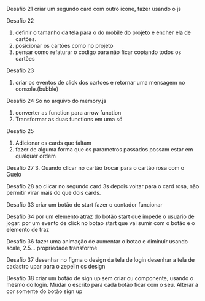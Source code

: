 Desafio 21
criar um segundo card com outro icone, fazer usando o js

Desafio 22
1. definir o tamanho da tela para o do mobile do projeto e encher ela de cartões.
2. posicionar os cartões como no projeto
3. pensar como refaturar o codigo para não ficar copiando todos os cartões

Desafio 23
1. criar os eventos de click dos cartoes e retornar uma mensagem no console.(bubble)

Desafio 24
Só no arquivo do memory.js
1. converter as function para arrow function
2. Transformar as duas functions em uma só

Desafio 25
1. Adicionar os cards que faltam
2. fazer de alguma forma que os parametros passados possam estar em qualquer ordem

Desafio 27
3. Quando clicar no cartão trocar para o cartão rosa com o Gueio

Desafio 28
ao clicar no segundo card 3s depois voltar para o card rosa, não permitir virar mais do que dois cards.

Desafio 33
criar um botão de start
fazer o contador funcionar

Desafio 34
por um elemento atraz do botão start que impede o usuario de jogar.
por um evento de click no botao start que vai sumir com o botão e o elemento de traz

Desafio 36
fazer uma animação de aumentar o botao e diminuir usando scale, 2.5... propriedade transforme

Desafio 37
desenhar no figma o design da tela de login
desenhar a tela de cadastro
upar para o zepelin os design

Desafio 38
criar um botão de sign up sem criar ou componente, usando o mesmo do login.
Mudar o escrito para cada botão ficar com o seu.
Alterar a cor somente do botão sign up
